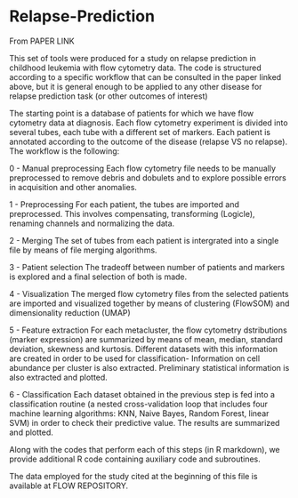 # Relapse-Prediction

From PAPER LINK

This set of tools were produced for a study on relapse prediction in childhood leukemia with flow cytometry data. The code is structured according to a specific workflow that can be consulted in the paper linked above, but it is general enough to be applied to any other disease for relapse prediction task (or other outcomes of interest)

The starting point is a database of patients for which we have flow cytometry data at diagnosis. Each flow cytometry experiment is divided into several tubes, each tube with a different set of markers. Each patient is annotated according to the outcome of the disease (relapse VS no relapse). The workflow is the following:

0 - Manual preprocessing
    Each flow cytometry file needs to be manually preprocessed to remove debris and dobulets and to explore possible errors in acquisition and other anomalies.

1 - Preprocessing
    For each patient, the tubes are imported and preprocessed. This involves compensating, transforming (Logicle), renaming channels and normalizing the data. 

2 - Merging
    The set of tubes from each patient is intergrated into a single file by means of file merging algorithms. 

3 - Patient selection
    The tradeoff between number of patients and markers is explored and a final selection of both is made.

4 - Visualization
    The merged flow cytometry files from the selected patients are imported and visualized together by means of clustering (FlowSOM) and dimensionality reduction (UMAP)

5 - Feature extraction
    For each metacluster, the flow cytometry dstributions (marker expression) are summarized by means of mean, median, standard deviation, skewness and kurtosis. Different datasets with this information are created in order to be used for classification-
    Information on cell abundance per cluster is also extracted. Preliminary statistical information is also extracted and plotted.

6 - Classification
    Each dataset obtained in the previous step is fed into a classification routine (a nested cross-validation loop that includes four machine learning algorithms: KNN, Naive Bayes, Random Forest, linear SVM) in order to check their predictive value.
    The results are summarized and plotted.


Along with the codes that perform each of this steps (in R markdown), we provide additional R code containing auxiliary code and subroutines. 

The data employed for the study cited at the beginning of this file is available at FLOW REPOSITORY.
